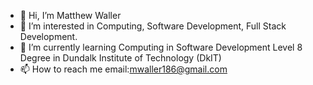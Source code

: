 - 👋 Hi, I’m Matthew Waller
- 👀 I’m interested in Computing, Software Development, Full Stack Development.
- 🌱 I’m currently learning Computing in Software Development Level 8 Degree in Dundalk Institute of Technology (DkIT)
- 📫 How to reach me email:mwaller186@gmail.com

<!---
d00218004/d00218004 is a ✨ special ✨ repository because its `README.md` (this file) appears on your GitHub profile.
You can click the Preview link to take a look at your changes.
--->
